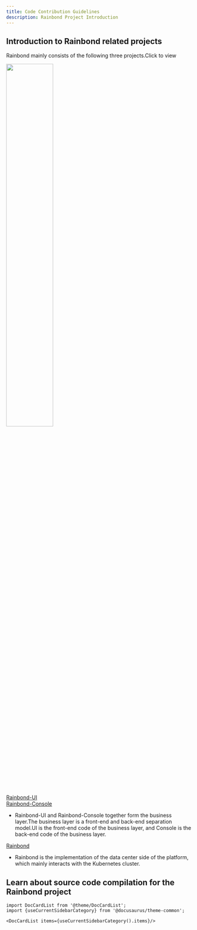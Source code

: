 ```yaml
---
title: Code Contribution Guidelines
description: Rainbond Project Introduction
---
```


## Introduction to Rainbond related projects

Rainbond mainly consists of the following three projects.Click to view[](/docs/quick-start/architecture)

<img src="https://grstatic.oss-cn-shanghai.aliyuncs.com/docs/5.5/quick-start/rainbond-compile-architecture.png" width="50%" />

[Rainbond-UI](https://github.com/goodrain/rainbond-ui)  
[Rainbond-Console](https://github.com/goodrain/rainbond-console)

* Rainbond-UI and Rainbond-Console together form the business layer.The business layer is a front-end and back-end separation model.UI is the front-end code of the business layer, and Console is the back-end code of the business layer.

[Rainbond](https://github.com/goodrain/rainbond-console)

* Rainbond is the implementation of the data center side of the platform, which mainly interacts with the Kubernetes cluster.

## Learn about source code compilation for the Rainbond project

```mdx-code-block
import DocCardList from '@theme/DocCardList';
import {useCurrentSidebarCategory} from '@docusaurus/theme-common';

<DocCardList items={useCurrentSidebarCategory().items}/>
```